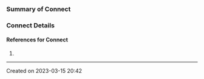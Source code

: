 ### Summary of Connect

### Connect Details

#### References for Connect
1. 

---
Created on 2023-03-15 20:42